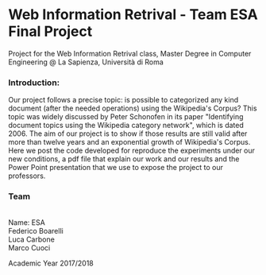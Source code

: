 # Web Information Retrival - Team ESA Final Project
Project for the Web Information Retrival class, Master Degree in Computer Engineering @ La Sapienza, Università di Roma<br>

<h3>Introduction:</h3>

Our project follows a precise topic: is possible to categorized any kind document (after the needed operations) using the Wikipedia's Corpus? This topic was widely discussed by Peter Schonofen in its paper "Identifying document topics using the Wikipedia category network", which is dated 2006. The aim of our project is to show if those results are still valid after more than twelve years and an exponential growth of Wikipedia's Corpus. Here we post the code developed for reproduce the experiments under our new conditions, a pdf file that explain our work and our results and the Power Point presentation that we use to expose the project to our professors.
<br>
<h3>Team</h3><br>
Name: ESA <br>
Federico Boarelli<br>
Luca Carbone<br>
Marco Cuoci<br>

Academic Year 2017/2018
